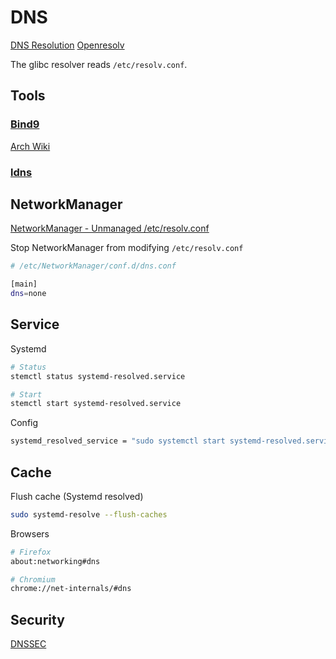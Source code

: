 # DNS

[DNS Resolution](https://wiki.archlinux.org/title/Domain_name_resolution)
[Openresolv](https://wiki.archlinux.org/title/Openresolv)

The glibc resolver reads `/etc/resolv.conf`.

## Tools

### [Bind9](https://github.com/isc-projects/bind9)

[Arch Wiki](https://wiki.archlinux.org/title/BIND)


### [ldns](https://github.com/NLnetLabs/ldns)

## NetworkManager

[NetworkManager - Unmanaged /etc/resolv.conf](https://wiki.archlinux.org/title/NetworkManager#Unmanaged_/etc/resolv.conf)

Stop NetworkManager from modifying `/etc/resolv.conf`
```sh
# /etc/NetworkManager/conf.d/dns.conf

[main]
dns=none
```

## Service

Systemd
```sh
# Status
stemctl status systemd-resolved.service

# Start
stemctl start systemd-resolved.service
```

Config
```sh
systemd_resolved_service = "sudo systemctl start systemd-resolved.service"
```

## Cache

Flush cache (Systemd resolved)
```sh
sudo systemd-resolve --flush-caches
```

Browsers
```sh
# Firefox
about:networking#dns

# Chromium
chrome://net-internals/#dns
```

## Security

[DNSSEC](https://wiki.archlinux.org/title/DNSSEC)
